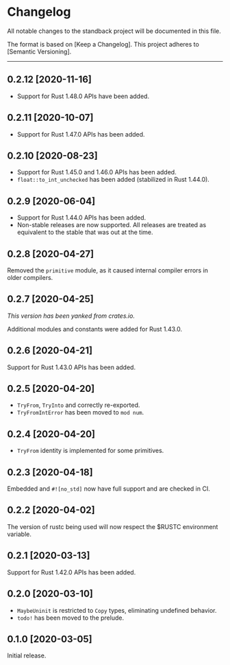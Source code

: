 # Changelog

All notable changes to the standback project will be documented in this file.

The format is based on [Keep a Changelog]. This project adheres to [Semantic
Versioning].

---
## 0.2.12 [2020-11-16]

- Support for Rust 1.48.0 APIs have been added.

## 0.2.11 [2020-10-07]

- Support for Rust 1.47.0 APIs has been added.

## 0.2.10 [2020-08-23]

- Support for Rust 1.45.0 and 1.46.0 APIs has been added.
- `float::to_int_unchecked` has been added (stabilized in Rust 1.44.0).

## 0.2.9 [2020-06-04]

- Support for Rust 1.44.0 APIs has been added.
- Non-stable releases are now supported. All releases are treated as equivalent
  to the stable that was out at the time.

## 0.2.8 [2020-04-27]

Removed the `primitive` module, as it caused internal compiler errors in older
compilers.

## 0.2.7 [2020-04-25]

_This version has been yanked from crates.io._

Additional modules and constants were added for Rust 1.43.0.

## 0.2.6 [2020-04-21]

Support for Rust 1.43.0 APIs has been added.

## 0.2.5 [2020-04-20]

- `TryFrom`, `TryInto` and correctly re-exported.
- `TryFromIntError` has been moved to `mod num`.

## 0.2.4 [2020-04-20]

- `TryFrom` identity is implemented for some primitives.

## 0.2.3 [2020-04-18]

Embedded and `#![no_std]` now have full support and are checked in CI.

## 0.2.2 [2020-04-02]

The version of rustc being used will now respect the $RUSTC environment
variable.

## 0.2.1 [2020-03-13]

Support for Rust 1.42.0 APIs has been added.

## 0.2.0 [2020-03-10]

- `MaybeUninit` is restricted to `Copy` types, eliminating undefined behavior.
- `todo!` has been moved to the prelude.

## 0.1.0 [2020-03-05]

Initial release.
